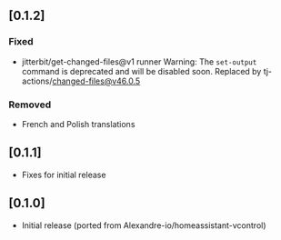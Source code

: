 <!-- https://developers.home-assistant.io/docs/add-ons/presentation#keeping-a-changelog -->

## [0.1.2]

### Fixed
- jitterbit/get-changed-files@v1 runner Warning: The `set-output` command is deprecated and will be disabled soon. Replaced by tj-actions/changed-files@v46.0.5

### Removed
- French and Polish translations

## [0.1.1]

- Fixes for initial release

## [0.1.0]

- Initial release (ported from Alexandre-io/homeassistant-vcontrol)

